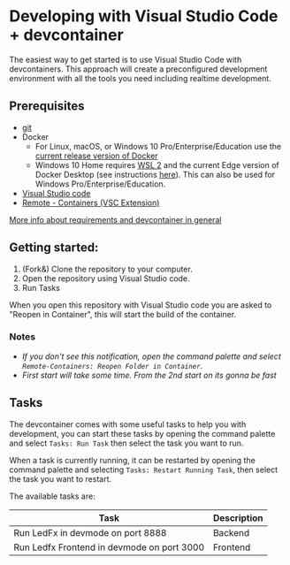 # Developing with Visual Studio Code + devcontainer

The easiest way to get started is to use Visual Studio Code with devcontainers. This approach will create a preconfigured development environment with all the tools you need including realtime development.

## Prerequisites

- [git](https://git-scm.com/book/en/v2/Getting-Started-Installing-Git)
- Docker
  -  For Linux, macOS, or Windows 10 Pro/Enterprise/Education use the [current release version of Docker](https://docs.docker.com/install/)
  -   Windows 10 Home requires [WSL 2](https://docs.microsoft.com/windows/wsl/wsl2-install) and the current Edge version of Docker Desktop (see instructions [here](https://docs.docker.com/docker-for-windows/wsl-tech-preview/)). This can also be used for Windows Pro/Enterprise/Education.
- [Visual Studio code](https://code.visualstudio.com/)
- [Remote - Containers (VSC Extension)][extension-link]

[More info about requirements and devcontainer in general](https://code.visualstudio.com/docs/remote/containers#_getting-started)

[extension-link]: https://marketplace.visualstudio.com/items?itemName=ms-vscode-remote.remote-containers

## Getting started:

1. (Fork&) Clone the repository to your computer.
2. Open the repository using Visual Studio code.
3. Run Tasks

When you open this repository with Visual Studio code you are asked to "Reopen in Container", this will start the build of the container.

### Notes
- _If you don't see this notification, open the command palette and select `Remote-Containers: Reopen Folder in Container`._
- _First start will take some time. From the 2nd start on its gonna be fast_

## Tasks

The devcontainer comes with some useful tasks to help you with development, you can start these tasks by opening the command palette and select `Tasks: Run Task` then select the task you want to run.

When a task is currently running, it can be restarted by opening the command palette and selecting `Tasks: Restart Running Task`, then select the task you want to restart.

The available tasks are:

Task | Description
-- | --
Run LedFx in devmode on port 8888 | Backend
Run Ledfx Frontend in devmode on port 3000 | Frontend

